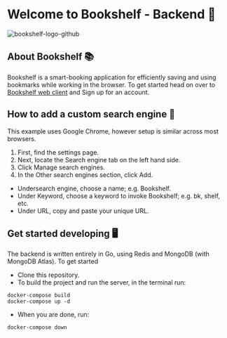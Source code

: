 # Welcome to Bookshelf - Backend 📖

![bookshelf-logo-github](https://user-images.githubusercontent.com/76471929/145391946-8870d37b-fab8-4fd4-8a68-000d33d02d15.png)

 ## About Bookshelf 📚
 
 Bookshelf is a smart-booking application for efficiently saving and using bookmarks while working in the browser. To get started head on over to [Bookshelf web client](https://web-bookshelf.netlify.app) and Sign up for an account.

## How to add a custom search engine 📑
This example uses Google Chrome, however setup is similar across most browsers.

1. First, find the settings page.
2. Next, locate the Search engine tab on the left hand side.
3. Click Manage search engines.
4. In the Other search engines section, click Add.
 - Undersearch engine, choose a name; e.g. Bookshelf.
 - Under Keyword, choose a keyword to invoke Bookshelf; e.g. bk, shelf, etc.
 - Under URL, copy and paste your unique URL.

## Get started developing 🖥️
The backend is written entirely in Go, using Redis and MongoDB (with MongoDB Atlas). To get started
 - Clone this repository.
 - To build the project and run the server, in the terminal run:
 ``` 
 docker-compose build
 docker-compose up -d
 ```
  - When you are done, run:
 ```
 docker-compose down
 ```
